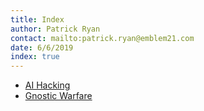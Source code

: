 ```yaml
---
title: Index
author: Patrick Ryan
contact: mailto:patrick.ryan@emblem21.com
date: 6/6/2019
index: true
---
```

* [AI Hacking](/2014/08/01/AI-Hacking)
* [Gnostic Warfare](/2018/07/01/Gnostic-Warfare)